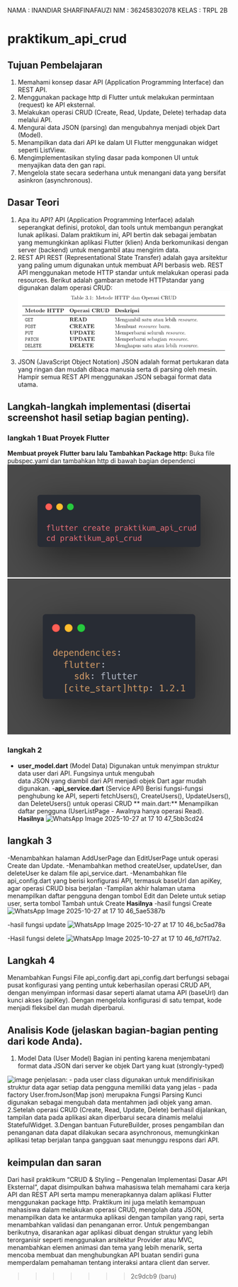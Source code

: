 NAMA  : INANDIAR SHARFINAFAUZI
NIM   : 362458302078
KELAS : TRPL 2B 
# praktikum_api_crud
## Tujuan Pembelajaran 
1. Memahami konsep dasar API (Application Programming Interface) dan REST API.
2. Menggunakan package http di Flutter untuk melakukan permintaan (request) ke API eksternal.
3. Melakukan operasi CRUD (Create, Read, Update, Delete) terhadap data melalui API.
4. Mengurai data JSON (parsing) dan mengubahnya menjadi objek Dart (Model). 
5. Menampilkan data dari API ke dalam UI Flutter menggunakan widget seperti ListView.
6. Mengimplementasikan styling dasar pada komponen UI untuk menyajikan data den gan rapi.
7. Mengelola state secara sederhana untuk menangani data yang bersifat asinkron (asynchronous).

 ## Dasar Teori 
1.  Apa itu API?
 API (Application Programming Interface) adalah seperangkat definisi, protokol, dan tools untuk membangun perangkat lunak aplikasi. Dalam praktikum ini, API bertin dak sebagai jembatan yang memungkinkan aplikasi Flutter (klien) Anda berkomunikasi dengan server (backend) untuk mengambil atau mengirim data.
 2.  REST API
 REST (Representational State Transfer) adalah gaya arsitektur yang paling umum digunakan untuk membuat API berbasis web. REST API menggunakan metode HTTP standar untuk melakukan operasi pada resources. Berikut adalah gambaran metode HTTPstandar yang digunakan dalam operasi CRUD:
![alt text](image.png)
3.  JSON (JavaScript Object Notation)
 JSON adalah format pertukaran data yang ringan dan mudah dibaca manusia serta di parsing oleh mesin. Hampir semua REST API menggunakan JSON sebagai format data utama.

 ## Langkah-langkah implementasi (disertai screenshot hasil setiap bagian penting).
 ### langkah 1 Buat Proyek Flutter
 **Membuat proyek Flutter baru lalu Tambahkan Package http:** Buka file pubspec.yaml dan tambahkan http di bawah bagian dependenci
 ![alt text](image-1.png)
 ![alt text](image-2.png)
 ### langkah 2 
 - **user_model.dart** (Model Data)
 Digunakan untuk menyimpan struktur data user dari API. Fungsinya untuk mengubah   
 data JSON yang diambil dari API menjadi objek Dart agar mudah digunakan.
 -**api_service.dart** (Service API)
  Berisi fungsi-fungsi penghubung ke API, seperti fetchUsers(), CreateUsers(), UpdateUsers(), dan DeleteUsers() untuk operasi CRUD
** main.dart:**
Menampilkan daftar pengguna (UserListPage - Awalnya hanya operasi Read).
**Hasilnya**
![WhatsApp Image 2025-10-27 at 17 10 47_5bb3cd24](https://github.com/user-attachments/assets/c420ff4b-a64a-4a4b-8907-1a5e2f754b68)
## langkah 3
-Menambahkan halaman AddUserPage dan EditUserPage untuk operasi Create dan Update.
-Menambahkan method createUser, updateUser, dan deleteUser ke dalam file api_service.dart.
-Menambahkan file api_config.dart yang berisi konfigurasi API, termasuk baseUrl dan apiKey, agar operasi CRUD bisa berjalan
-Tampilan akhir halaman utama menampilkan daftar pengguna dengan tombol Edit dan Delete untuk setiap user, serta tombol Tambah untuk Create
**Hasilnya**
-hasil fungsi Create 
![WhatsApp Image 2025-10-27 at 17 10 46_5ae5387b](https://github.com/user-attachments/assets/48c9c090-f90c-495b-84eb-76bbd0b06826)

-hasil fungsi update
![WhatsApp Image 2025-10-27 at 17 10 46_bc5ad78a](https://github.com/user-attachments/assets/505e5484-81e2-4b7f-bb6a-803a6e5a2169)

-Hasil fungsi delete
![WhatsApp Image 2025-10-27 at 17 10 46_fd7f17a2](https://github.com/user-attachments/assets/4f839fef-222c-4699-9843-77b30cf345cb).

## Langkah 4
Menambahkan Fungsi File api_config.dart
api_config.dart berfungsi sebagai pusat konfigurasi yang penting untuk keberhasilan operasi CRUD API, dengan menyimpan informasi dasar seperti alamat utama API (baseUrl) dan kunci akses (apiKey). Dengan mengelola konfigurasi di satu tempat, kode menjadi fleksibel dan mudah diperbarui.

## Analisis Kode (jelaskan bagian-bagian penting dari kode Anda).
1. Model Data (User Model)
Bagian ini penting karena menjembatani format data JSON dari server ke objek Dart yang kuat (strongly-typed)
<img width="1380" height="1266" alt="image" src="https://github.com/user-attachments/assets/d3515c8d-de05-4925-8f7a-55d74df62f02" />
penjelasan:
- pada user class digunakan untuk mendifinisikan struktur data agar setiap data pengguna memiliki data yang jelas
- pada factory User.fromJson(Map<String, dynamic> json)  merupakna  Fungsi Parsing Kunci digunakan sebagai mengubah data mentahmen jadi objek yang aman.
2.Setelah operasi CRUD (Create, Read, Update, Delete) berhasil dijalankan, tampilan data pada aplikasi akan diperbarui secara dinamis melalui StatefulWidget.
3.Dengan bantuan FutureBuilder, proses pengambilan dan penanganan data dapat dilakukan secara asynchronous, memungkinkan aplikasi tetap berjalan tanpa gangguan saat menunggu respons dari API.

## keimpulan dan saran
Dari hasil praktikum “CRUD & Styling – Pengenalan Implementasi Dasar API Eksternal”, dapat disimpulkan bahwa mahasiswa telah memahami cara kerja API dan REST API serta mampu menerapkannya dalam aplikasi Flutter menggunakan package http. Praktikum ini juga melatih kemampuan mahasiswa dalam melakukan operasi CRUD, mengolah data JSON, menampilkan data ke antarmuka aplikasi dengan tampilan yang rapi, serta menambahkan validasi dan penanganan error. Untuk pengembangan berikutnya, disarankan agar aplikasi dibuat dengan struktur yang lebih terorganisir seperti menggunakan arsitektur Provider atau MVC, menambahkan elemen animasi dan tema yang lebih menarik, serta mencoba membuat dan menghubungkan API buatan sendiri guna memperdalam pemahaman tentang interaksi antara client dan server.











 

 


 
 
>>>>>>> 2c9dcb9 (baru)
